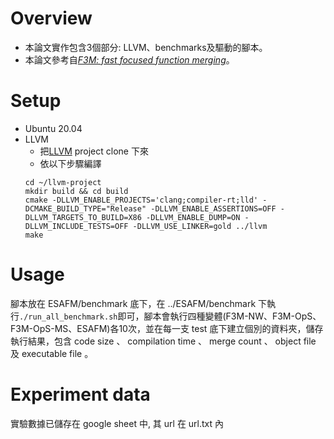 # Overview
+ 本論文實作包含3個部分: LLVM、benchmarks及驅動的腳本。
+ 本論文參考自[*F3M: fast focused function merging*](https://doi.org/10.48420/17041502.v1)。
# Setup
+ Ubuntu 20.04
+ LLVM
  - 把[LLVM]() project clone 下來
  - 依以下步驟編譯
  ```shell
  cd ~/llvm-project
  mkdir build && cd build
  cmake -DLLVM_ENABLE_PROJECTS='clang;compiler-rt;lld' -DCMAKE_BUILD_TYPE="Release" -DLLVM_ENABLE_ASSERTIONS=OFF -DLLVM_TARGETS_TO_BUILD=X86 -DLLVM_ENABLE_DUMP=ON -DLLVM_INCLUDE_TESTS=OFF -DLLVM_USE_LINKER=gold ../llvm
  make
  ```
# Usage
腳本放在 ESAFM/benchmark 底下，在 ../ESAFM/benchmark 下執行```./run_all_benchmark.sh```即可，腳本會執行四種變體(F3M-NW、F3M-OpS、F3M-OpS-MS、ESAFM)各10次，並在每一支 test 底下建立個別的資料夾，儲存執行結果，包含 code size 、 compilation time 、 merge count 、 object file 及 executable file 。

# Experiment data
實驗數據已儲存在 google sheet 中, 其 url 在 url.txt 內
